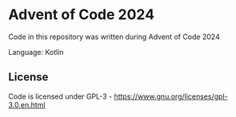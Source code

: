 # Advent of Code 2024

Code in this repository was written during Advent of Code 2024

Language: Kotlin

## License

Code is licensed under GPL-3 - <https://www.gnu.org/licenses/gpl-3.0.en.html>
